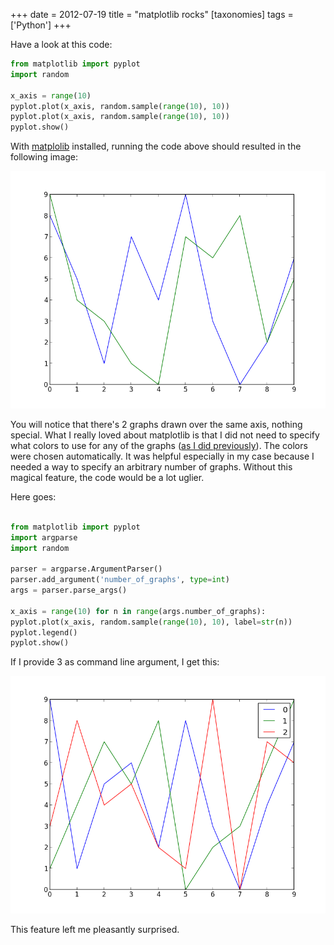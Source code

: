 +++
date = 2012-07-19
title = "matplotlib rocks"
[taxonomies]
tags = ['Python']
+++

Have a look at this code:

```python
from matplotlib import pyplot
import random

x_axis = range(10)
pyplot.plot(x_axis, random.sample(range(10), 10))
pyplot.plot(x_axis, random.sample(range(10), 10))
pyplot.show()
```

With [matplolib] installed, running the code above should resulted in
the following image:

![image resulting from running the code above]

You will notice that there's 2 graphs drawn over the same axis, nothing
special. What I really loved about matplotlib is that I did not need to
specify what colors to use for any of the graphs ([as I did
previously]). The colors were chosen automatically. It was helpful
especially in my case because I needed a way to specify an arbitrary
number of graphs. Without this magical feature, the code would be a lot
uglier.

Here goes:

```python

from matplotlib import pyplot
import argparse
import random

parser = argparse.ArgumentParser()
parser.add_argument('number_of_graphs', type=int)
args = parser.parse_args()

x_axis = range(10) for n in range(args.number_of_graphs):
pyplot.plot(x_axis, random.sample(range(10), 10), label=str(n))
pyplot.legend()
pyplot.show()
```

If I provide 3 as command line argument, I get this:

![image resulting from running the code above][1]

This feature left me pleasantly surprised.

  [matplolib]: http://matplotlib.org
  [image resulting from running the code above]: images/matplotlib-1.png
  [as I did previously]: http://tshepang.net/plotting-with-matplotlib
  [1]: images/matplotlib-2.png
